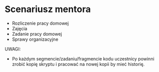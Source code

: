 Scenariusz mentora
==================

- Rozliczenie pracy domowej
- Zajęcia
- Zadanie pracy domowej
- Sprawy organizacyjne


UWAGI:
- Po każdym segmencie/zadaniu/fragmencie kodu uczestnicy powinni zrobić kopię skryptu i pracować na nowej kopii by mieć historię.